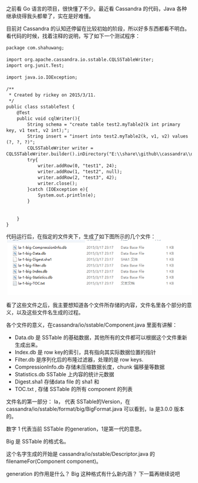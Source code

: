 之前看 Go 语言的项目，很快懂了不少。最近看 Cassandra 的代码，Java 各种继承绕得我头都晕了，实在是好难懂。

目前对 Cassandra 的认知还停留在比较初始的阶段，所以好多东西都看不明白。看代码的时候，找着注释的说明，写了如下一个测试程序：

    package com.shahuwang;

    import org.apache.cassandra.io.sstable.CQLSSTableWriter;
    import org.junit.Test;
    
    import java.io.IOException;
    
    /**
     * Created by rickey on 2015/3/11.
     */
    public class sstableTest {
        @Test
        public void cqlWriter(){
            String schema = "create table test2.myTable2(k int primary key, v1 text, v2 int);";
            String insert = "insert into test2.myTable2(k, v1, v2) values (?, ?, ?)";
            CQLSSTableWriter writer = CQLSSTableWriter.builder().inDirectory("E:\\share\\github\\cassandra\\data\\test").forTable(schema).using(insert).build();
            try{
                writer.addRow(0, "test1", 24);
                writer.addRow(1, "test2", null);
                writer.addRow(2, "test3", 42);
                writer.close();
            }catch (IOException e){
                System.out.println(e);
            }
    
    
        }
    }


代码运行后，在指定的文件夹下，生成了如下图所示的几个文件：
![sstable files](https://raw.githubusercontent.com/shahuwang/images/master/Cassandra/sstable.png)

看了这些文件之后，我主要想知道各个文件所存储的内容，文件名里各个部分的意义，以及这些文件名生成的过程。

各个文件的意义，在cassandra/io/sstable/Component.java 里面有讲解：

+  Data.db 是 SSTable 的基础数据，其他所有的文件都可以根据这个文件重新生成出来。
+ Index.db 是 row key的索引，具有指向其实际数据位置的指针
+ Filter.db 是序列化后的布隆过滤器，处理的是 row keys.
+ CompressionInfo.db 存储未压缩数据长度，chunk 偏移量等数据
+ Statistics.db SSTable 上内容的统计元数据
+ Digest.sha1 存储data file 的 sha1 和
+ TOC.txt , 存储 SSTable 的所有 component 的列表

文件名的第一部分： la， 代表 SSTable的Version，在 cassandra/io/sstable/format/big/BigFormat.java 可以看到，la 是3.0.0 版本的。

数字 1 代表当前 SSTable 的generation，1是第一代的意思。

Big 是 SSTable 的格式名。

这个名字生成的开始是 cassandra/io/sstable/Descriptor.java 的 filenameFor(Component component)。

generation 的作用是什么？ Big 这种格式有什么新内涵？ 下一篇再继续说吧
